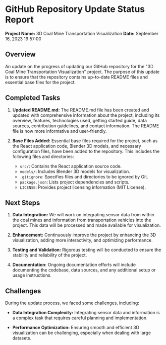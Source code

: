 # GitHub Repository Update Status Report

**Project Name:** 3D Coal Mine Transportation Visualization
**Date:** September 16, 2023 19:57:00

## Overview

An update on the progress of updating our GitHub repository for the "3D Coal Mine Transportation Visualization" project. The purpose of this update is to ensure that the repository contains up-to-date README files and essential base files for the project.

## Completed Tasks

1. **Updated README.md:** The README.md file has been created and updated with comprehensive information about the project, including its overview, features, technologies used, getting started guide, data sources, contribution guidelines, and contact information. The README file is now more informative and user-friendly.

2. **Base Files Added:** Essential base files required for the project, such as the React application code, Blender 3D models, and necessary configuration files, have been added to the repository. This includes the following files and directories:

   - `src/`: Contains the React application source code.
   - `models/`: Includes Blender 3D models for visualization.
   - `.gitignore`: Specifies files and directories to be ignored by Git.
   - `package.json`: Lists project dependencies and scripts.
   - `LICENSE`: Provides project licensing information (MIT License).

## Next Steps

1. **Data Integration:** We will work on integrating sensor data from within the coal mines and information from transportation vehicles into the project. This data will be processed and made available for visualization.

2. **Enhancement:** Continuously improve the project by enhancing the 3D visualization, adding more interactivity, and optimizing performance.

3. **Testing and Validation:** Rigorous testing will be conducted to ensure the stability and reliability of the project.

4. **Documentation:** Ongoing documentation efforts will include documenting the codebase, data sources, and any additional setup or usage instructions.

## Challenges

During the update process, we faced some challenges, including:

- **Data Integration Complexity:** Integrating sensor data and information is a complex task that requires careful planning and implementation.

- **Performance Optimization:** Ensuring smooth and efficient 3D visualization can be challenging, especially when dealing with large datasets.